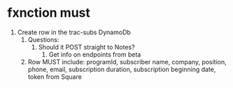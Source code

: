 # fxnction must

1. Create row in the trac-subs DynamoDb
   1. Questions:
      1. Should it POST straight to Notes?
         1. Get info on endpoints from beta
   2. Row MUST include: programId, subscriber name, company, position, phone, email, subscription duration, subscription beginning date, token from Square